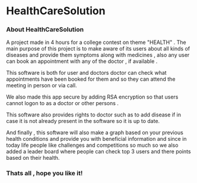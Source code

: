 # HealthCareSolution

<h3> About HealthCareSolution </h3>

A project made in 4 hours for a college contest on theme "HEALTH" . The main purpose of this project is to make aware of its users about all kinds of diseases and provide them symptoms along with medicines , also any user can book an appointment with any of the doctor , if available .

This software is both for user and doctors doctor can check what appointments have been booked for them and so they can attend the meeting in person or via call.

We also made this app secure by adding RSA encryption so that users cannot logon to as a doctor or other persons .

This software also provides rights to doctor such as to add disease if in case it is not already present in the software so it is up to date.

And finally , this software will also make a graph based on your previous health conditions and provide you with beneficial information and since in today life people like challenges and competitions so much so we also added a leader board where people can check top 3 users and there points based on their health.

<h3> Thats all , hope you like it! </h3>

